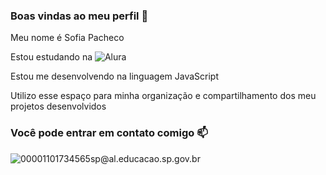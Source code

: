 ### Boas vindas ao meu perfil 💙

Meu nome é Sofia Pacheco

Estou estudando na ![Alura](https://alura.valeonetworks.com/)

Estou me desenvolvendo na linguagem JavaScript

Utilizo esse espaço para minha organização e compartilhamento dos meu projetos desenvolvidos

### Você pode entrar em contato comigo 📫

![00001101734565sp@al.educacao.sp.gov.br](00001101734565sp@al.educacao.sp.gov.br)

